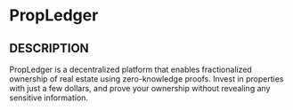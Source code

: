 # PropLedger

## DESCRIPTION
PropLedger is a decentralized platform that enables fractionalized ownership of real estate using zero-knowledge proofs. Invest in properties with just a few dollars, and prove your ownership without revealing any sensitive information.



